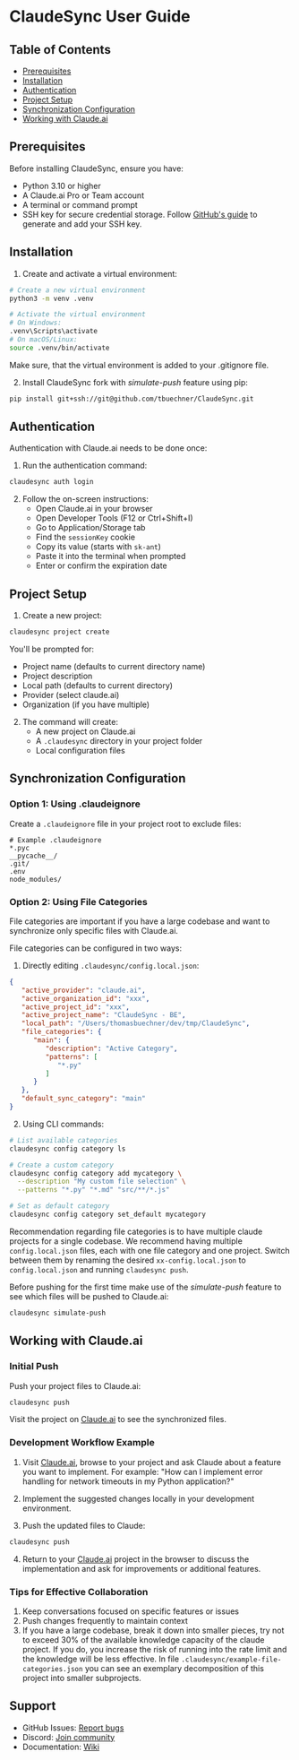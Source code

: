 # ClaudeSync User Guide

## Table of Contents
- [Prerequisites](#prerequisites)
- [Installation](#installation)
- [Authentication](#authentication)
- [Project Setup](#project-setup)
- [Synchronization Configuration](#synchronization-configuration)
- [Working with Claude.ai](#working-with-claudeai)

## Prerequisites

Before installing ClaudeSync, ensure you have:
- Python 3.10 or higher
- A Claude.ai Pro or Team account
- A terminal or command prompt
- SSH key for secure credential storage. Follow [GitHub's guide](https://docs.github.com/en/authentication/connecting-to-github-with-ssh) to generate and add your SSH key.

## Installation

1. Create and activate a virtual environment:

```bash
# Create a new virtual environment
python3 -m venv .venv

# Activate the virtual environment
# On Windows:
.venv\Scripts\activate
# On macOS/Linux:
source .venv/bin/activate
```

Make sure, that the virtual environment is added to your .gitignore file.

2. Install ClaudeSync fork with _simulate-push_ feature using pip:

```bash
pip install git+ssh://git@github.com/tbuechner/ClaudeSync.git    
```

## Authentication

Authentication with Claude.ai needs to be done once:

1. Run the authentication command:
```bash
claudesync auth login
```

2. Follow the on-screen instructions:
    - Open Claude.ai in your browser
    - Open Developer Tools (F12 or Ctrl+Shift+I)
    - Go to Application/Storage tab
    - Find the `sessionKey` cookie
    - Copy its value (starts with `sk-ant`)
    - Paste it into the terminal when prompted
    - Enter or confirm the expiration date

## Project Setup

1. Create a new project:
```bash
claudesync project create
```

You'll be prompted for:
- Project name (defaults to current directory name)
- Project description
- Local path (defaults to current directory)
- Provider (select claude.ai)
- Organization (if you have multiple)

2. The command will create:
    - A new project on Claude.ai
    - A `.claudesync` directory in your project folder
    - Local configuration files

## Synchronization Configuration

### Option 1: Using .claudeignore

Create a `.claudeignore` file in your project root to exclude files:

```text
# Example .claudeignore
*.pyc
__pycache__/
.git/
.env
node_modules/
```

### Option 2: Using File Categories

File categories are important if you have a large codebase and want to synchronize only specific files with Claude.ai.

File categories can be configured in two ways:

1. Directly editing `.claudesync/config.local.json`:
```json
{
   "active_provider": "claude.ai",
   "active_organization_id": "xxx",
   "active_project_id": "xxx",
   "active_project_name": "ClaudeSync - BE",
   "local_path": "/Users/thomasbuechner/dev/tmp/ClaudeSync",
   "file_categories": {
      "main": {
         "description": "Active Category",
         "patterns": [
            "*.py"
         ]
      }
   },
   "default_sync_category": "main"
}
```

2. Using CLI commands:
```bash
# List available categories
claudesync config category ls

# Create a custom category
claudesync config category add mycategory \
  --description "My custom file selection" \
  --patterns "*.py" "*.md" "src/**/*.js"

# Set as default category
claudesync config category set_default mycategory
```

Recommendation regarding file categories is to have multiple claude projects for a single codebase. We recommend having multiple `config.local.json` files, each with one file category and one project. Switch between them by renaming the desired `xx-config.local.json` to `config.local.json` and running `claudesync push`.

Before pushing for the first time make use of the _simulate-push_ feature to see which files will be pushed to Claude.ai:
```bash
claudesync simulate-push
```

## Working with Claude.ai

### Initial Push

Push your project files to Claude.ai:
```bash
claudesync push
```

Visit the project on [Claude.ai](https://claude.ai) to see the synchronized files.

### Development Workflow Example

1. Visit [Claude.ai](https://claude.ai), browse to your project and ask Claude about a feature you want to implement. For example:
   "How can I implement error handling for network timeouts in my Python application?"

2. Implement the suggested changes locally in your development environment.

3. Push the updated files to Claude:
```bash
claudesync push
```

4. Return to your [Claude.ai](https://claude.ai) project in the browser to discuss the implementation and ask for improvements or additional features.

### Tips for Effective Collaboration

1. Keep conversations focused on specific features or issues
2. Push changes frequently to maintain context
3. If you have a large codebase, break it down into smaller pieces, try not to exceed 30% of the available knowledge capacity of the claude project. If you do, you increase the risk of running into the rate limit and the knowledge will be less effective. In file `.claudesync/example-file-categories.json` you can see an exemplary decomposition of this project into smaller subprojects.

## Support

- GitHub Issues: [Report bugs](https://github.com/jahwag/claudesync/issues)
- Discord: [Join community](https://discord.gg/pR4qeMH4u4)
- Documentation: [Wiki](https://github.com/jahwag/claudesync/wiki)
